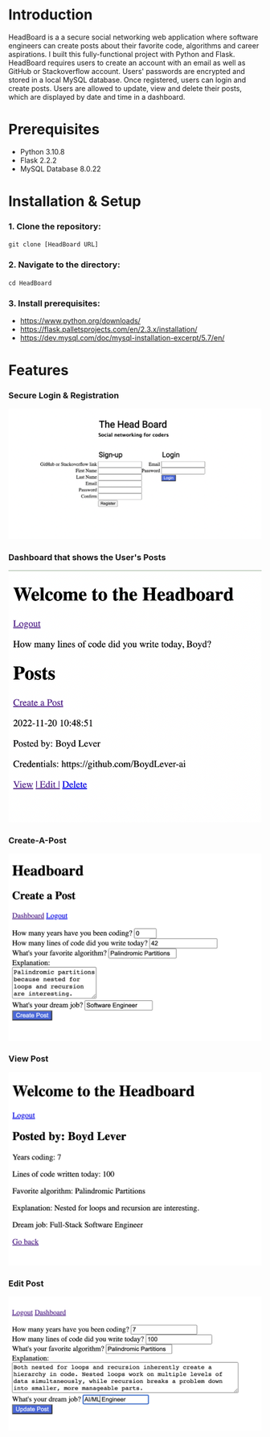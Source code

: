 # Introduction

HeadBoard is a a secure social networking web application where software engineers can create posts about their favorite code, algorithms and career aspirations. I built this fully-functional project with Python and Flask. HeadBoard requires users to create an account with an email as well as GitHub or Stackoverflow account. Users' passwords are encrypted and stored in a local MySQL database. Once registered, users can login and create posts. Users are allowed to update, view and delete their posts, which are displayed by date and time in a dashboard.  

# Prerequisites

- Python 3.10.8
- Flask 2.2.2
- MySQL Database 8.0.22

# Installation & Setup

### 1. Clone the repository:  
`git clone [HeadBoard URL]`  
### 2. Navigate to the directory:  
`cd HeadBoard`  
### 3. Install prerequisites:  
- https://www.python.org/downloads/  
- https://flask.palletsprojects.com/en/2.3.x/installation/  
- https://dev.mysql.com/doc/mysql-installation-excerpt/5.7/en/  

# Features  
### Secure Login & Registration  
![HeadBoard Login & Registration Page](./Screenshots/Log-Reg.png)  
### Dashboard that shows the User's Posts  
![Dashboard](./Screenshots/Dashboard.png)  
### Create-A-Post 
![Create-A-Post Feature](./Screenshots/Create-A-Post.png)  
### View Post 
![View Post Feature](./Screenshots/View-Post.png)  
### Edit Post  
![Edit Post Feature](./Screenshots/Update-Post.png)  
